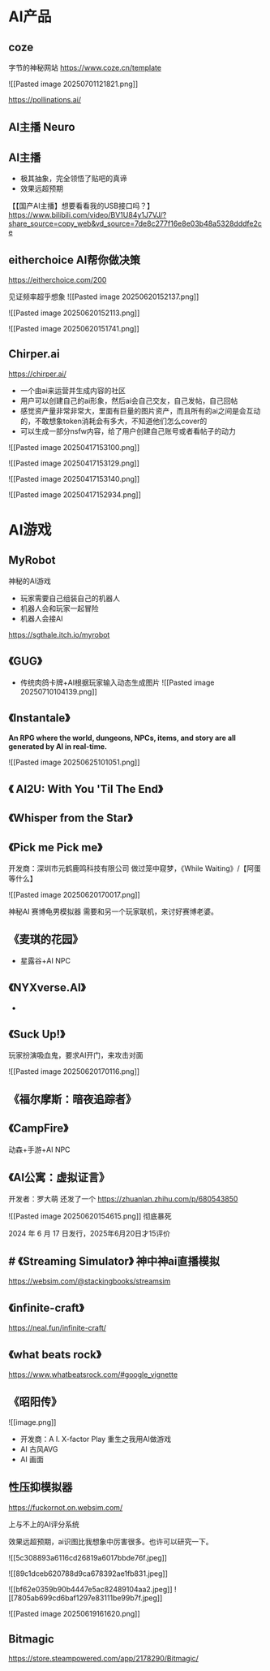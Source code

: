 
# AI产品

## coze

字节的神秘网站
https://www.coze.cn/template

![[Pasted image 20250701121821.png]]





https://pollinations.ai/




## AI主播 Neuro



## AI主播

- 极其抽象，完全领悟了贴吧的真谛
- 效果远超预期

【【国产AI主播】想要看看我的USB接口吗？】 https://www.bilibili.com/video/BV1U84y1J7VJ/?share_source=copy_web&vd_source=7de8c277f16e8e03b48a5328dddfe2ce


## eitherchoice AI帮你做决策  

https://eitherchoice.com/200


见证频率超乎想象
![[Pasted image 20250620152137.png]]


![[Pasted image 20250620152113.png]]




![[Pasted image 20250620151741.png]]


## Chirper.ai

https://chirper.ai/


- 一个由ai来运营并生成内容的社区
- 用户可以创建自己的ai形象，然后ai会自己交友，自己发帖，自己回帖
- 感觉资产量非常非常大，里面有巨量的图片资产，而且所有的ai之间是会互动的，不敢想象token消耗会有多大，不知道他们怎么cover的
- 可以生成一部分nsfw内容，给了用户创建自己账号或者看帖子的动力



![[Pasted image 20250417153100.png]]

![[Pasted image 20250417153129.png]]

![[Pasted image 20250417153140.png]]



![[Pasted image 20250417152934.png]]





# AI游戏




## MyRobot

神秘的AI游戏

- 玩家需要自己组装自己的机器人
- 机器人会和玩家一起冒险
- 机器人会接AI

https://sgthale.itch.io/myrobot



## 《GUG》

- 传统肉鸽卡牌+AI根据玩家输入动态生成图片
![[Pasted image 20250710104139.png]]


## 《Instantale》

**An RPG where the world, dungeons, NPCs, items, and story are all generated by AI in real-time.**

![[Pasted image 20250625101051.png]]


## 《 AI2U: With You 'Til The End》




## 《Whisper from the Star》

## 《Pick me Pick me》

开发商：深圳市元鹤鹿鸣科技有限公司
做过笼中窥梦，《While Waiting》/【阿蛋等什么】



![[Pasted image 20250620170017.png]]

神秘AI 赛博龟男模拟器
需要和另一个玩家联机，来讨好赛博老婆。


## 《麦琪的花园》

- 星露谷+AI NPC

## 《NYXverse.AI》

- 


## 《Suck Up!》

玩家扮演吸血鬼，要求AI开门，来攻击对面

![[Pasted image 20250620170116.png]]



## 《福尔摩斯：暗夜追踪者》




## 《CampFire》

动森+手游+AI NPC




## 《AI公寓：虚拟证言》


开发者：罗大萌
还发了一个
https://zhuanlan.zhihu.com/p/680543850




![[Pasted image 20250620154615.png]]
彻底暴死

  
2024 年 6 月 17 日发行，2025年6月20日才15评价




## # 《Streaming Simulator》 神中神ai直播模拟
https://websim.com/@stackingbooks/streamsim


## 《infinite-craft》
https://neal.fun/infinite-craft/


## 《what beats rock》

https://www.whatbeatsrock.com/#google_vignette

## 《昭阳传》


![[image.png]]


- 开发商：A I. X-factor Play    重生之我用AI做游戏
- AI 古风AVG
- AI 画面





## 性压抑模拟器

https://fuckornot.on.websim.com/

上与不上的AI评分系统


效果远超预期，ai识图比我想象中厉害很多。也许可以研究一下。


![[5c308893a6116cd26819a6017bbde76f.jpeg]]


![[89c1dceb620788d9ca678392ae1fb831.jpeg]]



![[bf62e0359b90b4447e5ac82489104aa2.jpeg]]
![[7805ab699cd6baf1297e83111be99b7f.jpeg]]





![[Pasted image 20250619161620.png]]















## Bitmagic


https://store.steampowered.com/app/2178290/Bitmagic/